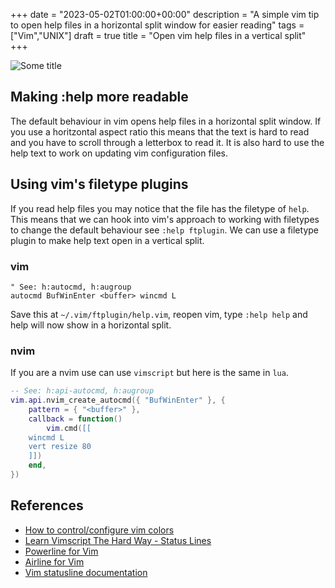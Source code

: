 +++
date = "2023-05-02T01:00:00+00:00"
description = "A simple vim tip to open help files in a horizontal split window for easier reading"
tags = ["Vim","UNIX"]
draft = true
title = "Open vim help files in a vertical split"
+++

![Some title][17]

## Making :help more readable

The default behaviour in vim opens help files in a horizontal split window. If
you use a horitzontal aspect ratio this means that the text is hard to read and
you have to scroll through a letterbox to read it. It is also hard to use the
help text to work on updating vim configuration files.

## Using vim's filetype plugins

If you read help files you may notice that the file has the filetype of `help`.
This means that we can hook into vim's approach to working with filetypes to
change the default behaviour see `:help ftplugin`. We can use a filetype plugin
to make help text open in a vertical split.

### vim

```vim
" See: h:autocmd, h:augroup
autocmd BufWinEnter <buffer> wincmd L
```

Save this at `~/.vim/ftplugin/help.vim`, reopen vim, type `:help help` and help
will now show in a horizontal split.

### nvim

If you are a nvim use can use `vimscript` but here is the same in `lua`.

```lua
-- See: h:api-autocmd, h:augroup
vim.api.nvim_create_autocmd({ "BufWinEnter" }, {
    pattern = { "<buffer>" },
    callback = function()
        vim.cmd([[
    wincmd L
    vert resize 80
    ]])
    end,
})
```

## References

- [How to control/configure vim colors][5]
- [Learn Vimscript The Hard Way - Status Lines][6]
- [Powerline for Vim][8]
- [Airline for Vim][9]
- [Vim statusline documentation][4]

[1]: http://learnvimscriptthehardway.stevelosh.com/chapters/23.html
[2]: http://learnvimscriptthehardway.stevelosh.com/
[3]: https://ethereumprice.org/
[4]: http://vimdoc.sourceforge.net/htmldoc/options.html#'statusline'
[5]:
  http://alvinalexander.com/linux/vi-vim-editor-color-scheme-syntax#possible-highlight-groups
[6]: http://learnvimscriptthehardway.stevelosh.com/chapters/17.html
[7]: http://vimdoc.sourceforge.net/htmldoc/syntax.html
[8]: https://github.com/Lokaltog/vim-powerline
[9]: https://github.com/vim-airline/vim-airline
[10]: /images/articles/vim-default-statusline.webp
[11]: /images/articles/statusline-helloworld.webp
[12]: /images/articles/git-branch-statusline.webp
[13]: /images/articles/my-statusline.webp
[14]: https://github.com/nvim-lualine/lualine.nvim
[15]: https://github.com/nvimdev/galaxyline.nvim
[16]: https://github.com/famiu/feline.nvim
[17]: /images/articles/test-hero-4-3.png
